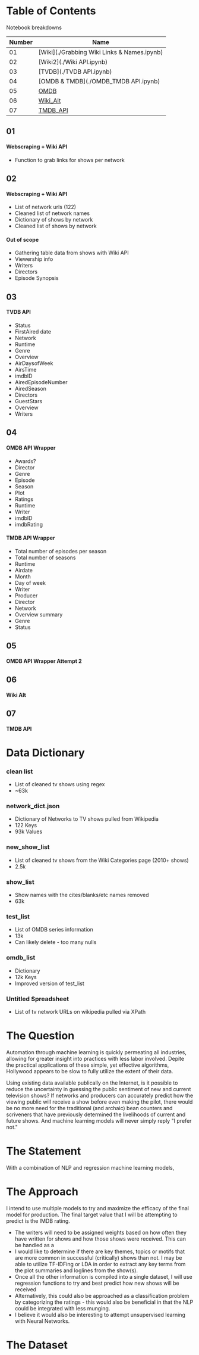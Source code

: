 # Table of Contents

Notebook breakdowns

| Number | Name |
| --- | --- |
| 01 | [Wiki](./Grabbing Wiki Links & Names.ipynb) |
| 02 | [Wiki2](./Wiki API.ipynb) |
| 03 | [TVDB](./TVDB API.ipynb) |
| 04 | [OMDB & TMDB](./OMDB_TMDB API.ipynb) |
| 05 | [OMDB](./OMDB_API.ipynb) |
| 06 | [Wiki_Alt](./Wiki_Alt.ipynb) |
| 07 | [TMDB_API](./TMDB_API.ipynb) |


## 01
#### Webscraping + Wiki API
- Function to grab links for shows per network

## 02
#### Webscraping + Wiki API
- List of network urls (122)
- Cleaned list of network names
- Dictionary of shows by network
- Cleaned list of shows by network

#### Out of scope
- Gathering table data from shows with Wiki API
- Viewership info
- Writers
- Directors
- Episode Synopsis


## 03
#### TVDB API
- Status
- FirstAired date
- Network
- Runtime
- Genre
- Overview 
- AirDaysofWeek
- AirsTime
- imdbID
- AiredEpisodeNumber
- AiredSeason
- Directors
- GuestStars
- Overview
- Writers

## 04
#### OMDB API Wrapper
- Awards?
- Director
- Genre
- Episode
- Season
- Plot
- Ratings
- Runtime
- Writer
- imdbID
- imdbRating

#### TMDB API Wrapper
- Total number of episodes per season
- Total number of seasons
- Runtime
- Airdate
- Month
- Day of week
- Writer
- Producer
- Director
- Network
- Overview summary
- Genre
- Status

## 05
#### OMDB API Wrapper Attempt 2


## 06
####  Wiki Alt


## 07
#### TMDB API



# Data Dictionary
### clean list
- List of cleaned tv shows using regex
- ~63k
### network_dict.json
- Dictionary of Networks to TV shows pulled from Wikipedia
- 122 Keys
- 93k Values
### new_show_list
- List of cleaned tv shows from the Wiki Categories page (2010+ shows)
- 2.5k 
### show_list
- Show names with the cites/blanks/etc names removed
- 63k
### test_list
- List of OMDB series information
- 13k
- Can likely delete - too many nulls
### omdb_list
- Dictionary
- 12k Keys
- Improved version of test_list
### Untitled Spreadsheet
- List of tv network URLs on wikipedia pulled via XPath



# The Question
Automation through machine learning is quickly permeating all industries, allowing for greater insight into practices with less labor involved. Depite the practical applications of these simple, yet effective algorithms, Hollywood appears to be slow to fully utilize the extent of their data. 

Using existing data available publically on the Internet, is it possible to reduce the uncertainty in guessing the public sentiment of new and current television shows? If networks and producers can accurately predict how the viewing public will receive a show before even making the pilot, there would be no more need for the traditional (and archaic) bean counters and scriveners that have previously determined the livelihoods of current and future shows. And machine learning models will never simply reply "I prefer not."


# The Statement
With a combination of NLP and regression machine learning models,


# The Approach
I intend to use multiple models to try and maximize the efficacy of the final model for production. The final target value that I will be attempting to predict is the IMDB rating. 

- The writers will need to be assigned weights based on how often they have written for shows and how those shows were received. This can be handled as a
- I would like to determine if there are key themes, topics or motifs that are more common in successful (critically) shows than not. I may be able to utilize TF-IDFing or LDA in order to extract any key terms from the plot summaries and loglines from the show(s).
- Once all the other information is compiled into a single dataset, I will use regression functions to try and best predict how new shows will be received
- Alternatively, this could also be approached as a classification problem by categorizing the ratings - this would also be beneficial in that the NLP could be integrated with less munging. 
- I believe it would also be interesting to attempt unsupervised learning with Neural Networks.


# The Dataset


